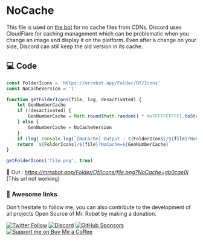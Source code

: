 # NoCache

This file is used on [the bot](https://mrrobot.app) for no cache files from CDNs. 
Discord uses CloudFlare for caching management which can be problematic when you change an image and display it on the platform. 
Even after a change on your side, Discord can still keep the old version in its cache.

## 💻 Code

```js
const FolderIcons = 'https://mrrobot.app/Folder/Of/Icons'
const NoCacheVersion = '1'

function getFolderIcons(file, log, desactivated) {
    let GenNumberCache
    if (!desactivated) {
        GenNumberCache = Math.round(Math.random() * 0xFFFFFFFFFF).toString(30)
    } else {
        GenNumberCache = NoCacheVersion
    }
    if (log) console.log(`[NoCache] Output : ${FolderIcons}/${file}?NoCache=${GenNumberCache}`)
    return `${FolderIcons}/${file}?NoCache=${GenNumberCache}`
}

getFolderIcons('file.png', true)
``` 

🔬 Out : _https://mrrobot.app/Folder/Of/Icons/file.png?NoCache=gb0cqe0j_ (This url not working)

### 🎈 Awesome links
Don't hesitate to follow me, you can also contribute to the development of all projects Open Source of Mr. Robøt by making a donation.

[![Twitter Follow](https://img.shields.io/twitter/follow/Thomasbnt_?color=%231DA1F2&label=Follow%20me&logo=Twitter&style=for-the-badge)](https://twitter.com/Thomasbnt_) [![Discord](https://img.shields.io/discord/715873768374796308?color=5865F2&label=Join%20us&logo=Discord&logoColor=white&style=for-the-badge)](https://mrrobot.app/discord) [![GitHub Sponsors](https://img.shields.io/badge/Sponsor%20me-%23EA54AE.svg?&style=for-the-badge&logo=github-sponsors&logoColor=white)](https://github.com/sponsors/thomasbnt) [![Support me on Buy Me a Coffee](https://img.shields.io/badge/-Support%20me-%23FFDD00?style=for-the-badge&logo=buy-me-a-coffee&logoColor=black)](https://www.buymeacoffee.com/thomasbnt?via=thomasbnt)
